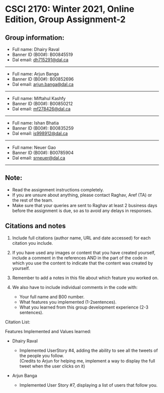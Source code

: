 # CSCI 2170: Winter 2021, Online Edition, Group Assignment-2

## Group information:
- Full name: Dhairy Raval
- Banner ID (B00#): B00845519
- Dal email: dh715291@dal.ca
---
- Full name: Arjun Banga
- Banner ID (B00#): B00852696
- Dal email: arjun.banga@dal.ca
---
- Full name: Miftahul Kashfy 
- Banner ID (B00#): B00850212
- Dal email: mf278426@dal.ca
---
- Full name: Ishan Bhatia
- Banner ID (B00#): B00835259
- Dal email: is998912@dal.ca
---
- Full name: Neuer Gao
- Banner ID (B00#): B00785904
- Dal email: srneuer@dal.ca
---

## Note:
- Read the assignment instructions completely.
- If you are unsure about anything, please contact Raghav, Aref (TA) or the rest of the team.
- Make sure that your queries are sent to Raghav at least 2 business days before the assignment is due, so as to avoid any delays in responses.

## Citations and notes
1. Include full citations (author name, URL and date accessed) for each citation you include.
2. If you have used any images or content that you have created yourself, include a comment in the references AND in the part of the code in which you use the content to indicate that the content was created by yourself.
3. Remember to add a notes in this file about which feature you worked on.
4. We also have to include individual comments in the code with:

   * Your full name and B00 number.
   * What features you implemented (1-2sentences).
   * What you learned from this group development experience (2-3 sentences).

Citation List:


Features Implemented and Values learned:

- Dhairy Raval
	* Implemented UserStory #4, adding the ability to see all the tweets of the people you follow. 	
	(Credits to Arjun for helping me, implement a way to display the full tweet when the user clicks on it) 

- Arjun Banga
   * Implemented User Story #7, displaying a list of users that follow you.
   


